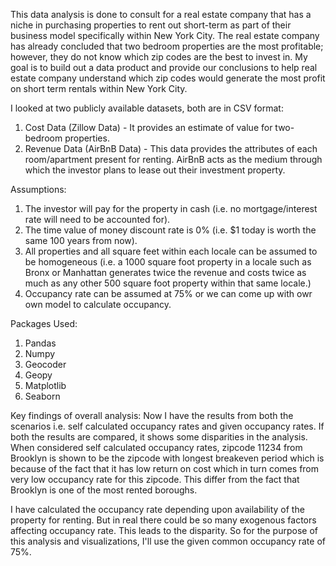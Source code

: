 This data analysis is done to consult for a real estate company that has a niche in purchasing properties to rent out short-term as part of their business model specifically within New York City. The real estate company has already concluded that two bedroom properties are the most profitable; however, they do not know which zip codes are the best to invest in. My goal is to build out a data product and provide our conclusions to help real estate company understand which zip codes would generate the most profit on short term rentals within New York City.

I looked at two publicly available datasets, both are in CSV format:
1) Cost Data (Zillow Data) - It provides an estimate of value for two-bedroom properties.
2) Revenue Data (AirBnB Data) - This data provides the attributes of each room/apartment present for renting. AirBnB acts as the medium through which the investor plans to lease out their investment property. 

Assumptions: 
1) The investor will pay for the property in cash (i.e. no mortgage/interest rate will need to be accounted for).
2) The time value of money discount rate is 0% (i.e. $1 today is worth the same 100 years from now).
3) All properties and all square feet within each locale can be assumed to be homogeneous (i.e. a 1000 square foot property in a locale such as Bronx or Manhattan generates twice the revenue and costs twice as much as any other 500 square foot property within that same locale.)
4) Occupancy rate can be assumed at 75% or we can come up with owr own model to calculate occupancy. 

Packages Used:
1) Pandas
2) Numpy
3) Geocoder
4) Geopy
5) Matplotlib
6) Seaborn

Key findings of overall analysis:
Now I have the results from both the scenarios i.e. self calculated occupancy rates and given occupancy rates. If both the results are compared, it shows some disparities in the analysis. When considered self calculated occupancy rates, zipcode 11234 from Brooklyn is shown to be the zipcode with longest breakeven period which is because of the fact that it has low return on cost which in turn comes from very low occupancy rate for this zipcode. This differ from the fact that Brooklyn is one of the most rented boroughs.

I have calculated the occupancy rate depending upon availability of the property for renting. But in real there could be so many exogenous factors affecting occupancy rate. This leads to the disparity. So for the purpose of this analysis and visualizations, I'll use the given common occupancy rate of 75%.


